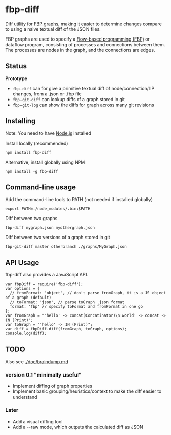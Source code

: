 # fbp-diff

Diff utility for [FBP graphs](http://github.com/flowbased/fbp),
making it easier to determine changes compare to using a naive textual diff of the JSON files.

FBP graphs are used to specify a [Flow-based programming (FBP)]() or dataflow program,
consisting of processes and connections between them.
The processes are nodes in the graph, and the connections are edges.

## Status

**Prototype**

* `fbp-diff` can for give a primitive textual diff of node/connection/IIP changes, from a .json or .fbp file
* `fbp-git-diff` can lookup diffs of a graph stored in git
* `fbp-git-log` can show the diffs for graph across many git revisions

## Installing

Note: You need to have [Node.js](https://nodejs.org) installed

Install locally (recommended)

    npm install fbp-diff

Alternative, install globally using NPM

    npm install -g fbp-diff

## Command-line usage

Add the command-line tools to PATH (not needed if installed globally)

    export PATH=./node_modules/.bin:$PATH

Diff between two graphs

    fbp-diff mygraph.json myothergraph.json

Diff between two versions of a graph stored in git

    fbp-git-diff master otherbranch ./graphs/MyGraph.json

## API Usage

fbp-diff also provides a JavaScript API.

    var fbpDiff = require('fbp-diff');
    var options = {
      // fromFormat: 'object', // don't parse fromGraph, it is a JS object of a graph (default)
      // toFormat: 'json', // parse toGraph .json format
      format: 'fbp' // specify toFormat and fromFormat in one go
    };
    var fromGraph = "'hello' -> concat(Concatinator)\n'world' -> concat -> IN (Print)";
    var toGraph = "'hello' -> IN (Print)";
    var diff = fbpDiff.diff(fromGraph, toGraph, options);
    console.log(diff);

## TODO

Also see [./doc/braindump.md](./doc/braindump.md)

### version 0.1 "minimally useful"

* Implement diffing of graph properties
* Implement basic grouping/heuristics/context to make the diff easier to understand

### Later

* Add a visual diffing tool
* Add a --raw mode, which outputs the calculated diff as JSON

